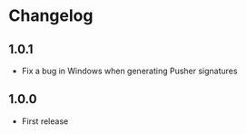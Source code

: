 # Changelog

## 1.0.1

- Fix a bug in Windows when generating Pusher signatures

## 1.0.0

- First release

